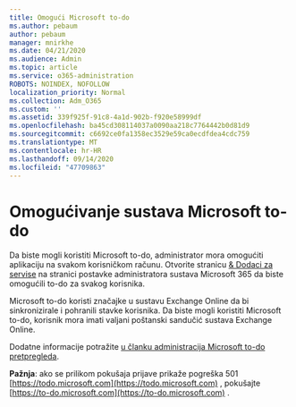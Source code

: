 ```yaml
---
title: Omogući Microsoft to-do
ms.author: pebaum
author: pebaum
manager: mnirkhe
ms.date: 04/21/2020
ms.audience: Admin
ms.topic: article
ms.service: o365-administration
ROBOTS: NOINDEX, NOFOLLOW
localization_priority: Normal
ms.collection: Adm_O365
ms.custom: ''
ms.assetid: 339f925f-91c8-4a1d-902b-f920e58999df
ms.openlocfilehash: ba45cd308114037a0090aa218c7764442b0d81d9
ms.sourcegitcommit: c6692ce0fa1358ec3529e59ca0ecdfdea4cdc759
ms.translationtype: MT
ms.contentlocale: hr-HR
ms.lasthandoff: 09/14/2020
ms.locfileid: "47709863"
---
```

# <a name="how-to-enable-microsoft-to-do"></a>Omogućivanje sustava Microsoft to-do

Da biste mogli koristiti Microsoft to-do, administrator mora omogućiti aplikaciju na svakom korisničkom računu. Otvorite stranicu [ &amp; Dodaci za servise](https://portal.office.com/adminportal/home#/Settings/ServicesAndAddIns) na stranici postavke administratora sustava Microsoft 365 da biste omogućili to-do za svakog korisnika.
  
Microsoft to-do koristi značajke u sustavu Exchange Online da bi sinkronizirale i pohranili stavke korisnika. Da biste mogli koristiti Microsoft to-do, korisnik mora imati valjani poštanski sandučić sustava Exchange Online.
  
Dodatne informacije potražite [u članku administracija Microsoft to-do pretpregleda](https://support.office.com/article/490c1a8c-2333-4952-8125-841afadb9620.aspx).
  
 **Pažnja**: ako se prilikom pokušaja prijave prikaže pogreška 501 [https://todo.microsoft.com](https://todo.microsoft.com) , pokušajte [https://to-do.microsoft.com](https://to-do.microsoft.com) .
  

